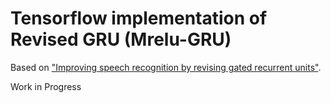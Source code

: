 # Tensorflow implementation of Revised GRU (Mrelu-GRU)
Based on ["Improving speech recognition by revising gated recurrent units"](https://arxiv.org/abs/1710.00641).

Work in Progress
